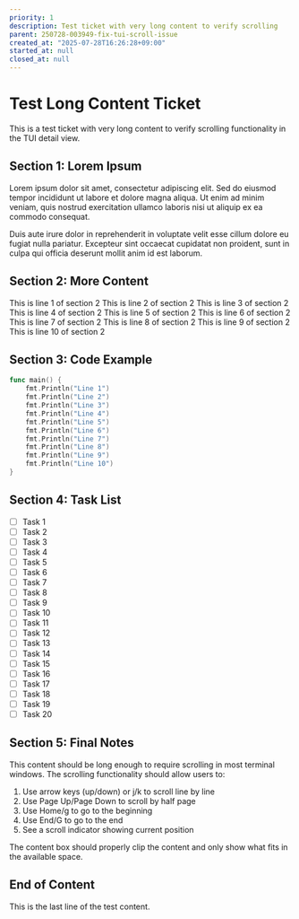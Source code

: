 ```yaml
---
priority: 1
description: Test ticket with very long content to verify scrolling
parent: 250728-003949-fix-tui-scroll-issue
created_at: "2025-07-28T16:26:28+09:00"
started_at: null
closed_at: null
---
```


# Test Long Content Ticket

This is a test ticket with very long content to verify scrolling functionality in the TUI detail view.

## Section 1: Lorem Ipsum

Lorem ipsum dolor sit amet, consectetur adipiscing elit. Sed do eiusmod tempor incididunt ut labore et dolore magna aliqua. Ut enim ad minim veniam, quis nostrud exercitation ullamco laboris nisi ut aliquip ex ea commodo consequat.

Duis aute irure dolor in reprehenderit in voluptate velit esse cillum dolore eu fugiat nulla pariatur. Excepteur sint occaecat cupidatat non proident, sunt in culpa qui officia deserunt mollit anim id est laborum.

## Section 2: More Content

This is line 1 of section 2
This is line 2 of section 2
This is line 3 of section 2
This is line 4 of section 2
This is line 5 of section 2
This is line 6 of section 2
This is line 7 of section 2
This is line 8 of section 2
This is line 9 of section 2
This is line 10 of section 2

## Section 3: Code Example

```go
func main() {
    fmt.Println("Line 1")
    fmt.Println("Line 2")
    fmt.Println("Line 3")
    fmt.Println("Line 4")
    fmt.Println("Line 5")
    fmt.Println("Line 6")
    fmt.Println("Line 7")
    fmt.Println("Line 8")
    fmt.Println("Line 9")
    fmt.Println("Line 10")
}
```

## Section 4: Task List

- [ ] Task 1
- [ ] Task 2
- [ ] Task 3
- [ ] Task 4
- [ ] Task 5
- [ ] Task 6
- [ ] Task 7
- [ ] Task 8
- [ ] Task 9
- [ ] Task 10
- [ ] Task 11
- [ ] Task 12
- [ ] Task 13
- [ ] Task 14
- [ ] Task 15
- [ ] Task 16
- [ ] Task 17
- [ ] Task 18
- [ ] Task 19
- [ ] Task 20

## Section 5: Final Notes

This content should be long enough to require scrolling in most terminal windows. The scrolling functionality should allow users to:

1. Use arrow keys (up/down) or j/k to scroll line by line
2. Use Page Up/Page Down to scroll by half page
3. Use Home/g to go to the beginning
4. Use End/G to go to the end
5. See a scroll indicator showing current position

The content box should properly clip the content and only show what fits in the available space.

## End of Content

This is the last line of the test content.